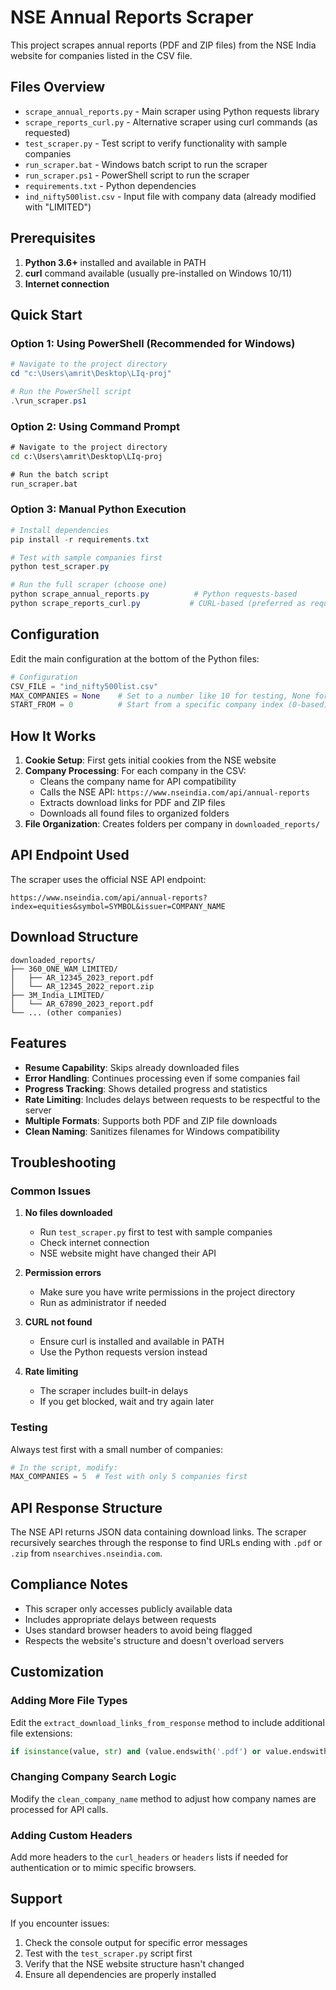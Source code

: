 # NSE Annual Reports Scraper

This project scrapes annual reports (PDF and ZIP files) from the NSE India website for companies listed in the CSV file.

## Files Overview

- `scrape_annual_reports.py` - Main scraper using Python requests library
- `scrape_reports_curl.py` - Alternative scraper using curl commands (as requested)
- `test_scraper.py` - Test script to verify functionality with sample companies
- `run_scraper.bat` - Windows batch script to run the scraper
- `run_scraper.ps1` - PowerShell script to run the scraper
- `requirements.txt` - Python dependencies
- `ind_nifty500list.csv` - Input file with company data (already modified with "LIMITED")

## Prerequisites

1. **Python 3.6+** installed and available in PATH
2. **curl** command available (usually pre-installed on Windows 10/11)
3. **Internet connection**

## Quick Start

### Option 1: Using PowerShell (Recommended for Windows)

```powershell
# Navigate to the project directory
cd "c:\Users\amrit\Desktop\LIq-proj"

# Run the PowerShell script
.\run_scraper.ps1
```

### Option 2: Using Command Prompt

```cmd
# Navigate to the project directory
cd c:\Users\amrit\Desktop\LIq-proj

# Run the batch script
run_scraper.bat
```

### Option 3: Manual Python Execution

```powershell
# Install dependencies
pip install -r requirements.txt

# Test with sample companies first
python test_scraper.py

# Run the full scraper (choose one)
python scrape_annual_reports.py          # Python requests-based
python scrape_reports_curl.py           # CURL-based (preferred as requested)
```

## Configuration

Edit the main configuration at the bottom of the Python files:

```python
# Configuration
CSV_FILE = "ind_nifty500list.csv"
MAX_COMPANIES = None    # Set to a number like 10 for testing, None for all
START_FROM = 0          # Start from a specific company index (0-based)
```

## How It Works

1. **Cookie Setup**: First gets initial cookies from the NSE website
2. **Company Processing**: For each company in the CSV:
   - Cleans the company name for API compatibility
   - Calls the NSE API: `https://www.nseindia.com/api/annual-reports`
   - Extracts download links for PDF and ZIP files
   - Downloads all found files to organized folders
3. **File Organization**: Creates folders per company in `downloaded_reports/`

## API Endpoint Used

The scraper uses the official NSE API endpoint:

```
https://www.nseindia.com/api/annual-reports?index=equities&symbol=SYMBOL&issuer=COMPANY_NAME
```

## Download Structure

```
downloaded_reports/
├── 360_ONE_WAM_LIMITED/
│   ├── AR_12345_2023_report.pdf
│   └── AR_12345_2022_report.zip
├── 3M_India_LIMITED/
│   └── AR_67890_2023_report.pdf
└── ... (other companies)
```

## Features

- **Resume Capability**: Skips already downloaded files
- **Error Handling**: Continues processing even if some companies fail
- **Progress Tracking**: Shows detailed progress and statistics
- **Rate Limiting**: Includes delays between requests to be respectful to the server
- **Multiple Formats**: Supports both PDF and ZIP file downloads
- **Clean Naming**: Sanitizes filenames for Windows compatibility

## Troubleshooting

### Common Issues

1. **No files downloaded**

   - Run `test_scraper.py` first to test with sample companies
   - Check internet connection
   - NSE website might have changed their API

2. **Permission errors**

   - Make sure you have write permissions in the project directory
   - Run as administrator if needed

3. **CURL not found**

   - Ensure curl is installed and available in PATH
   - Use the Python requests version instead

4. **Rate limiting**
   - The scraper includes built-in delays
   - If you get blocked, wait and try again later

### Testing

Always test first with a small number of companies:

```python
# In the script, modify:
MAX_COMPANIES = 5  # Test with only 5 companies first
```

## API Response Structure

The NSE API returns JSON data containing download links. The scraper recursively searches through the response to find URLs ending with `.pdf` or `.zip` from `nsearchives.nseindia.com`.

## Compliance Notes

- This scraper only accesses publicly available data
- Includes appropriate delays between requests
- Uses standard browser headers to avoid being flagged
- Respects the website's structure and doesn't overload servers

## Customization

### Adding More File Types

Edit the `extract_download_links_from_response` method to include additional file extensions:

```python
if isinstance(value, str) and (value.endswith('.pdf') or value.endswith('.zip') or value.endswith('.doc')):
```

### Changing Company Search Logic

Modify the `clean_company_name` method to adjust how company names are processed for API calls.

### Adding Custom Headers

Add more headers to the `curl_headers` or `headers` lists if needed for authentication or to mimic specific browsers.

## Support

If you encounter issues:

1. Check the console output for specific error messages
2. Test with the `test_scraper.py` script first
3. Verify that the NSE website structure hasn't changed
4. Ensure all dependencies are properly installed
